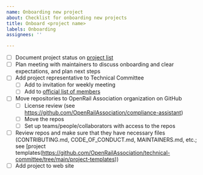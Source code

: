 ```yaml
---
name: Onboarding new project
about: Checklist for onboarding new projects
title: Onboard <project name>
labels: Onboarding
assignees: ''

---
```


* [ ] Document project status on [project list](https://github.com/OpenRailAssociation/technical-committee/blob/main/projects.md)
* [ ] Plan meeting with maintainers to discuss onboarding and clear expectations, and plan next steps
* [ ] Add project representative to Technical Committee
  * [ ] Add to invitation for weekly meeting
  * [ ] Add to [official list of members](https://github.com/OpenRailAssociation/technical-committee/blob/main/README.md#members) 
* [ ] Move repositories to OpenRail Association organization on GitHub
  * [ ] License review (see https://github.com/OpenRailAssociation/compliance-assistant)
  * [ ] Move the repos
  * [ ] Set up teams/people/collaborators with access to the repos
* [ ] Review repos and make sure that they have necessary files (CONTRIBUTING.md, CODE_OF_CONDUCT.md, MAINTAINERS.md, etc.; see [project templates(https://github.com/OpenRailAssociation/technical-committee/tree/main/project-templates))
* [ ] Add project to web site
